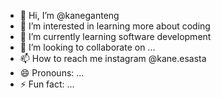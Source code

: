 - 👋 Hi, I’m @kaneganteng
- 👀 I’m interested in learning more about coding 
- 🌱 I’m currently learning software development
- 💞️ I’m looking to collaborate on ...
- 📫 How to reach me instagram @kane.esasta
- 😄 Pronouns: ...
- ⚡ Fun fact: ...

<!---
kaneganteng/kaneganteng is a ✨ special ✨ repository because its `README.md` (this file) appears on your GitHub profile.
You can click the Preview link to take a look at your changes.
--->
